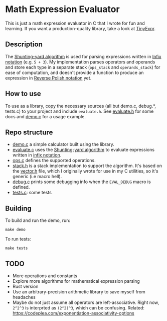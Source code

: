 # Math Expression Evaluator

This is just a math expression evaluator in C that I wrote for fun and learning.
If you want a production-quality library, take a look at [TinyExpr](https://github.com/codeplea/tinyexpr).

## Description

The [Shunting-yard algorithm](https://en.wikipedia.org/wiki/Shunting-yard_algorithm) is used for parsing
expressions written in [Infix notation](https://en.wikipedia.org/wiki/Infix_notation) (e.g. `5 + 3`).
My implementation parses operators and operands and store each type in a separate stack (`ops_stack` and `operands_stack`)
for ease of computation, and doesn't provide a function to
produce an expression in [Reverse Polish notation](https://en.wikipedia.org/wiki/Reverse_Polish_notation) yet.

## How to use

To use as a library, copy the necessary sources (all but demo.c, debug.*, tests.c) to your project
and include `evaluate.h`.
See [evaluate.h](evaluate.h) for some docs and [demo.c](demo.c) for a usage example.

## Repo structure

- [demo.c](demo.c) a simple calculator built using the library.
- [evaluate.c](evaluate.c) uses the [Shunting-yard algorithm](https://en.wikipedia.org/wiki/Shunting-yard_algorithm)
to evaluate expressions written in [infix notation](https://en.wikipedia.org/wiki/Infix_notation).
- [ops.c](ops.c) defines the supported operations.
- [stack.h](stack.h) is a stack implementation to support the algorithm. It's based on the [vector.h](vector.h) file, which
  I originally wrote for use in my C utilities, so it's generic (i.e macro hell).
- [debug.c](debug.c) prints some debugging info when the `EVAL_DEBUG` macro is defined.
- [tests.c](tests.c): some tests

## Building

To build and run the demo, run:
```
make demo
```

To run tests:

```
make tests
```

## TODO
- More operations and constants
- Explore more algorithms for mathematical expression parsing
- Rust version
- Use an arbitrary-precision arithmetic library to save myself from headaches
- Maybe do not just assume all operators are left-associative. Right now, `2^2^3` is interprted as `(2^2)^3`,
  which can be confusing. Related: https://codeplea.com/exponentiation-associativity-options
